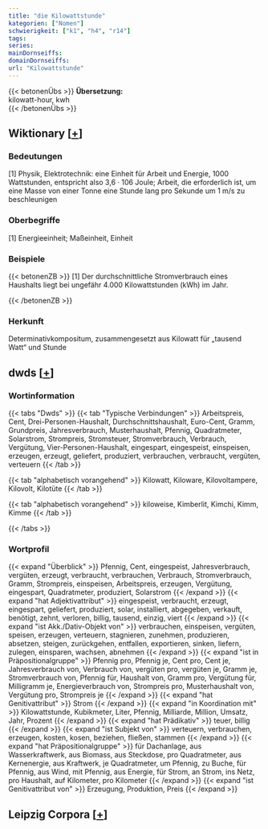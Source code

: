 ```yaml
---
title: "die Kilowattstunde"
kategorien: ["Nomen"]
schwierigkeit: ["k1", "h4", "r14"]
tags:
series:
mainDornseiffs:
domainDornseiffs:
url: "Kilowattstunde"
---
```


{{< betonenÜbs >}}
**Übersetzung:**  
kilowatt-hour, kwh  
{{< /betonenÜbs >}}

## Wiktionary [[+](https://de.wiktionary.org/wiki/Kilowattstunde)]

### Bedeutungen
[1] Physik, Elektrotechnik: eine Einheit für Arbeit und Energie, 1000 Wattstunden, entspricht also 3,6 · 106 Joule; Arbeit, die erforderlich ist, um eine Masse von einer Tonne eine Stunde lang pro Sekunde um 1 m/s zu beschleunigen  

### Oberbegriffe
[1] Energieeinheit; Maßeinheit, Einheit  

### Beispiele
{{< betonenZB >}}
[1] Der durchschnittliche Stromverbrauch eines Haushalts liegt bei ungefähr 4.000 Kilowattstunden (kWh) im Jahr.  

{{< /betonenZB >}}
### Herkunft
Determinativkompositum, zusammengesetzt aus Kilowatt für „tausend Watt“ und Stunde  



## dwds [[+](https://www.dwds.de/wb/Kilowattstunde)]

### Wortinformation
{{< tabs "Dwds" >}}
{{< tab "Typische Verbindungen" >}}
Arbeitspreis, Cent, Drei-Personen-Haushalt, Durchschnittshaushalt, Euro-Cent, Gramm, Grundpreis, Jahresverbrauch, Musterhaushalt, Pfennig, Quadratmeter, Solarstrom, Strompreis, Stromsteuer, Stromverbrauch, Verbrauch, Vergütung, Vier-Personen-Haushalt, eingespart, eingespeist, einspeisen, erzeugen, erzeugt, geliefert, produziert, verbrauchen, verbraucht, vergüten, verteuern
{{< /tab >}}

{{< tab "alphabetisch vorangehend" >}}
Kilowatt, Kiloware, Kilovoltampere, Kilovolt, Kilotüte
{{< /tab >}}

{{< tab "alphabetisch vorangehend" >}}
kiloweise, Kimberlit, Kimchi, Kimm, Kimme
{{< /tab >}}

{{< /tabs >}}

### Wortprofil
{{< expand "Überblick" >}} Pfennig, Cent, eingespeist, Jahresverbrauch, vergüten, erzeugt, verbraucht, verbrauchen, Verbrauch, Stromverbrauch, Gramm, Strompreis, einspeisen, Arbeitspreis, erzeugen, Vergütung, eingespart, Quadratmeter, produziert, Solarstrom {{< /expand >}}
{{< expand "hat Adjektivattribut" >}} eingespeist, verbraucht, erzeugt, eingespart, geliefert, produziert, solar, installiert, abgegeben, verkauft, benötigt, zehnt, verloren, billig, tausend, einzig, viert {{< /expand >}}
{{< expand "ist Akk./Dativ-Objekt von" >}} verbrauchen, einspeisen, vergüten, speisen, erzeugen, verteuern, stagnieren, zunehmen, produzieren, absetzen, steigen, zurückgehen, entfallen, exportieren, sinken, liefern, zulegen, einsparen, wachsen, abnehmen {{< /expand >}}
{{< expand "ist in Präpositionalgruppe" >}} Pfennig pro, Pfennig je, Cent pro, Cent je, Jahresverbrauch von, Verbrauch von, vergüten pro, vergüten je, Gramm je, Stromverbrauch von, Pfennig für, Haushalt von, Gramm pro, Vergütung für, Milligramm je, Energieverbrauch von, Strompreis pro, Musterhaushalt von, Vergütung pro, Strompreis je {{< /expand >}}
{{< expand "hat Genitivattribut" >}} Strom {{< /expand >}}
{{< expand "in Koordination mit" >}} Kilowattstunde, Kubikmeter, Liter, Pfennig, Milliarde, Million, Umsatz, Jahr, Prozent {{< /expand >}}
{{< expand "hat Prädikativ" >}} teuer, billig {{< /expand >}}
{{< expand "ist Subjekt von" >}} verteuern, verbrauchen, erzeugen, kosten, kosen, beziehen, fließen, stammen {{< /expand >}}
{{< expand "hat Präpositionalgruppe" >}} für Dachanlage, aus Wasserkraftwerk, aus Biomass, aus Steckdose, pro Quadratmeter, aus Kernenergie, aus Kraftwerk, je Quadratmeter, um Pfennig, zu Buche, für Pfennig, aus Wind, mit Pfennig, aus Energie, für Strom, an Strom, ins Netz, pro Haushalt, auf Kilometer, pro Kilometer {{< /expand >}}
{{< expand "ist Genitivattribut von" >}} Erzeugung, Produktion, Preis {{< /expand >}}

## Leipzig Corpora [[+](https://corpora.uni-leipzig.de/en/res?word=Kilowattstunde&corpusId=deu_newscrawl-public_2018)]

